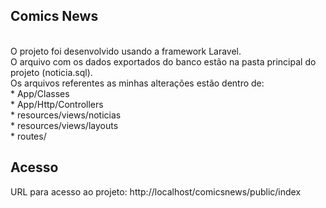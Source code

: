 <h2>Comics News</h2>
<br>
  O projeto foi desenvolvido usando a framework Laravel.<br>
  O arquivo com os dados exportados do banco estão na pasta principal do projeto (noticia.sql).<br>
  Os arquivos referentes as minhas alterações estão dentro de:<br>
      * App/Classes<br>
      * App/Http/Controllers<br>
      * resources/views/noticias<br>
      * resources/views/layouts<br>
      * routes/

<h2>Acesso</h2>
URL para acesso ao projeto: http://localhost/comicsnews/public/index
